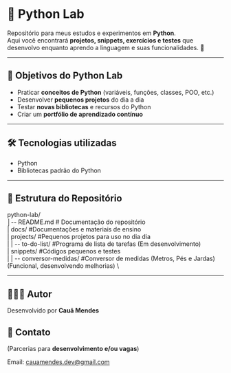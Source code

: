 # 🐍 Python Lab

Repositório para meus estudos e experimentos em **Python**.  
Aqui você encontrará **projetos, snippets, exercícios e testes** que desenvolvo enquanto aprendo a linguagem e suas funcionalidades. 🚀

---

## 📌 Objetivos do Python Lab
- Praticar **conceitos de Python** (variáveis, funções, classes, POO, etc.)  
- Desenvolver **pequenos projetos** do dia a dia  
- Testar **novas bibliotecas** e recursos do Python  
- Criar um **portfólio de aprendizado contínuo**

---

## 🛠️ Tecnologias utilizadas
- Python
- Bibliotecas padrão do Python

---

## 📂 Estrutura do Repositório

python-lab/ \
│-- README.md # Documentação do repositório \
| docs/ #Documentações e materiais de ensino \
| projects/ #Pequenos projetos para uso no dia dia \
| | -- to-do-list/ #Programa de lista de tarefas (Em desenvolvimento) \
| snippets/ #Códigos pequenos e testes \
| | -- conversor-medidas/ #Conversor de medidas (Metros, Pés e Jardas) (Funcional, desenvolvendo melhorias) \

---

## 👨🏽‍💻 Autor

Desenvolvido por **Cauã Mendes**

## 📧 Contato

(Parcerias para **desenvolvimento e/ou vagas**)

Email: cauamendes.dev@gmail.com
